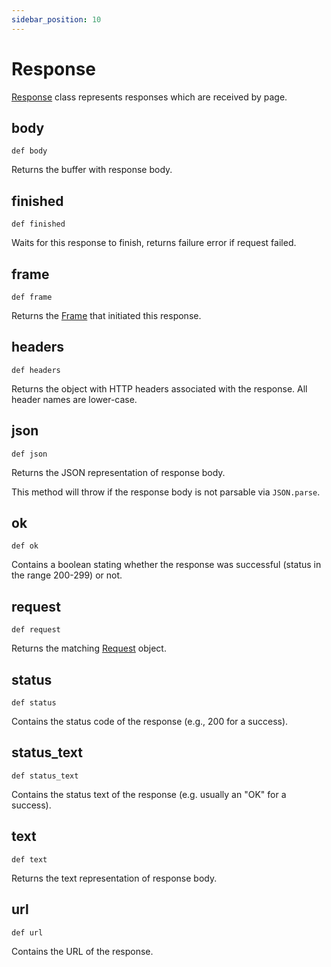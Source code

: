 ```yaml
---
sidebar_position: 10
---
```


# Response

[Response](./response) class represents responses which are received by page.

## body

```
def body
```

Returns the buffer with response body.

## finished

```
def finished
```

Waits for this response to finish, returns failure error if request failed.

## frame

```
def frame
```

Returns the [Frame](./frame) that initiated this response.

## headers

```
def headers
```

Returns the object with HTTP headers associated with the response. All header names are lower-case.

## json

```
def json
```

Returns the JSON representation of response body.

This method will throw if the response body is not parsable via `JSON.parse`.

## ok

```
def ok
```

Contains a boolean stating whether the response was successful (status in the range 200-299) or not.

## request

```
def request
```

Returns the matching [Request](./request) object.

## status

```
def status
```

Contains the status code of the response (e.g., 200 for a success).

## status_text

```
def status_text
```

Contains the status text of the response (e.g. usually an "OK" for a success).

## text

```
def text
```

Returns the text representation of response body.

## url

```
def url
```

Contains the URL of the response.
